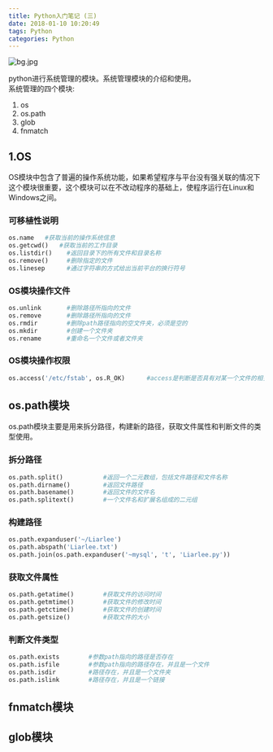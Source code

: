 ```yaml
---
title: Python入门笔记 (三)
date: 2018-01-10 10:20:49
tags: Python
categories: Python
---
```

![bg.jpg](https://i.loli.net/2018/01/11/5a572d992f8a2.jpg)

python进行系统管理的模块。系统管理模块的介绍和使用。  
系统管理的四个模块:
1. os
2. os.path
3. glob
4. fnmatch

<!-- more-->

## 1.OS
OS模块中包含了普遍的操作系统功能，如果希望程序与平台没有强关联的情况下这个模块很重要，这个模块可以在不改动程序的基础上，使程序运行在Linux和Windows之间。
### 可移植性说明
```python
os.name   #获取当前的操作系统信息
os.getcwd()   #获取当前的工作目录
os.listdir()    #返回目录下的所有文件和目录名称
os.remove()     #删除指定的文件
os.linesep      #通过字符串的方式给出当前平台的换行符号
```

### OS模块操作文件
```python
os.unlink       #删除路径所指向的文件
os.remove       #删除路径所指向的文件
os.rmdir        #删除path路径指向的空文件夹，必须是空的
os.mkdir        #创建一个文件夹
os.rename       #重命名一个文件或者文件夹
```

### OS模块操作权限
```python
os.access('/etc/fstab', os.R_OK)      #access是判断是否具有对某一个文件的相关权限，Linux中的 chmod/rwx---对应OS模块中的R_OK,W_OK，X_OK
```

## os.path模块
os.path模块主要是用来拆分路径，构建新的路径，获取文件属性和判断文件的类型使用。

### 拆分路径  
```python
os.path.split()           #返回一个二元数组，包括文件路径和文件名称
os.path.dirname()         #返回文件路径
os.path.basename()        #返回文件的文件名
os.path.splitext()        #一个文件名和扩展名组成的二元组
```

### 构建路径
```python
os.path.expanduser('~/Liarlee')
os.path.abspath('Liarlee.txt')
os.path.join(os.path.expanduser('~mysql', 't', 'Liarlee.py'))
```

### 获取文件属性
```python
os.path.getatime()        #获取文件的访问时间
os.path.getmtime()        #获取文件的修改时间
os.path.getctime()        #获取文件的创建时间
os.path.getsize()         #获取文件的大小
```

### 判断文件类型
```python
os.path.exists        #参数path指向的路径是否存在
os.path.isfile        #参数path指向的路径存在，并且是一个文件
os.path.isdir         #路径存在，并且是一个文件夹
os.path.islink        #路径存在，并且是一个链接
```

## fnmatch模块
## glob模块
